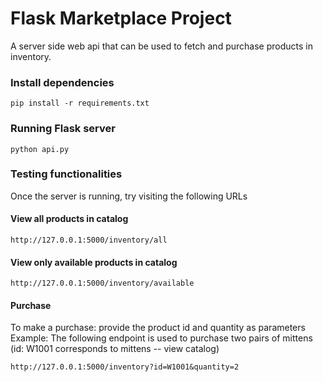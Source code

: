# Flask Marketplace Project

A server side web api that can be used to fetch and purchase products in inventory. 

### Install dependencies
```
pip install -r requirements.txt
```

### Running Flask server
```
python api.py
```

### Testing functionalities
Once the server is running, try visiting the following URLs 

#### View all products in catalog
`http://127.0.0.1:5000/inventory/all`

#### View only **available** products in catalog
`http://127.0.0.1:5000/inventory/available`

#### Purchase
To make a purchase: provide the product id and quantity as parameters
Example:
The following endpoint is used to purchase two pairs of mittens (id: W1001 corresponds to mittens -- view catalog)

`http://127.0.0.1:5000/inventory?id=W1001&quantity=2`

